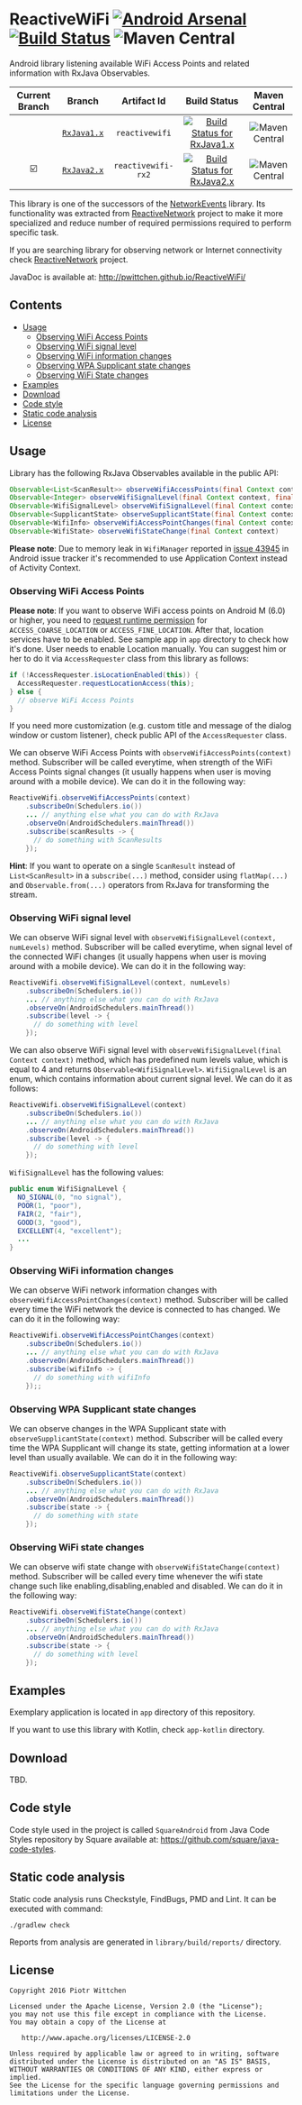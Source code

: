 # ReactiveWiFi [![Android Arsenal](https://img.shields.io/badge/Android%20Arsenal-ReactiveWiFi-brightgreen.svg?style=true)](https://android-arsenal.com/details/1/3913) [![Build Status](https://travis-ci.org/pwittchen/ReactiveWiFi.svg?branch=master)](https://travis-ci.org/pwittchen/ReactiveWiFi)  ![Maven Central](https://img.shields.io/maven-central/v/com.github.pwittchen/reactivewifi.svg?style=flat)

Android library listening available WiFi Access Points and related information with RxJava Observables.

| Current Branch | Branch  | Artifact Id | Build Status  | Maven Central |
|:--------------:|:-------:|:-----------:|:-------------:|:-------------:|
| | [`RxJava1.x`](https://github.com/pwittchen/ReactiveWifi/tree/RxJava1.x) | `reactivewifi` | [![Build Status for RxJava1.x](https://travis-ci.org/pwittchen/ReactiveWiFi.svg?branch=RxJava1.x)](https://travis-ci.org/pwittchen/ReactiveWiFi) | ![Maven Central](https://img.shields.io/maven-central/v/com.github.pwittchen/reactivewifi.svg?style=flat) |
| :ballot_box_with_check: | [`RxJava2.x`](https://github.com/pwittchen/ReactiveWifi/tree/RxJava2.x) | `reactivewifi-rx2` | [![Build Status for RxJava2.x](https://travis-ci.org/pwittchen/ReactiveWiFi.svg?branch=RxJava2.x)](https://travis-ci.org/pwittchen/ReactiveWiFi) | ![Maven Central](https://img.shields.io/maven-central/v/com.github.pwittchen/reactivewifi-rx2.svg?style=flat) |

This library is one of the successors of the [NetworkEvents](https://github.com/pwittchen/NetworkEvents) library. Its functionality was extracted from [ReactiveNetwork](https://github.com/pwittchen/ReactiveNetwork) project to make it more specialized and reduce number of required permissions required to perform specific task.

If you are searching library for observing network or Internet connectivity check [ReactiveNetwork](https://github.com/pwittchen/ReactiveNetwork) project.

JavaDoc is available at: http://pwittchen.github.io/ReactiveWiFi/

Contents
--------

- [Usage](#usage)
  - [Observing WiFi Access Points](#observing-wifi-access-points)
  - [Observing WiFi signal level](#observing-wifi-signal-level)
  - [Observing WiFi information changes](#observing-wifi-information-changes)
  - [Observing WPA Supplicant state changes](#observing-wpa-supplicant-state-changes)
  - [Observing WiFi State changes](#observing-wifi-state-changes)
- [Examples](#examples)
- [Download](#download)
- [Code style](#code-style)
- [Static code analysis](#static-code-analysis)
- [License](#license)

Usage
-----

Library has the following RxJava Observables available in the public API:

```java
Observable<List<ScanResult>> observeWifiAccessPoints(final Context context)
Observable<Integer> observeWifiSignalLevel(final Context context, final int numLevels)
Observable<WifiSignalLevel> observeWifiSignalLevel(final Context context)
Observable<SupplicantState> observeSupplicantState(final Context context)
Observable<WifiInfo> observeWifiAccessPointChanges(final Context context)
Observable<WifiState> observeWifiStateChange(final Context context)
```

**Please note**: Due to memory leak in `WifiManager` reported
in [issue 43945](https://code.google.com/p/android/issues/detail?id=43945) in Android issue tracker
it's recommended to use Application Context instead of Activity Context.

### Observing WiFi Access Points

**Please note**: If you want to observe WiFi access points on Android M (6.0) or higher, you need to [request runtime permission](https://developer.android.com/training/permissions/requesting.html) for `ACCESS_COARSE_LOCATION` or `ACCESS_FINE_LOCATION`. After that, location services have to be enabled. See sample app in `app` directory to check how it's done. User needs to enable Location manually. You can suggest him or her to do it via `AccessRequester` class from this library as follows:

```java
if (!AccessRequester.isLocationEnabled(this)) {
  AccessRequester.requestLocationAccess(this);
} else {
  // observe WiFi Access Points
}
```

If you need more customization (e.g. custom title and message of the dialog window or custom listener), check public API of the `AccessRequester` class.

We can observe WiFi Access Points with `observeWifiAccessPoints(context)` method. Subscriber will be called everytime, when strength of the WiFi Access Points signal changes (it usually happens when user is moving around with a mobile device). We can do it in the following way:

```java
ReactiveWifi.observeWifiAccessPoints(context)
    .subscribeOn(Schedulers.io())
    ... // anything else what you can do with RxJava
    .observeOn(AndroidSchedulers.mainThread())
    .subscribe(scanResults -> {
      // do something with ScanResults
    });
```

**Hint**: If you want to operate on a single `ScanResult` instead of `List<ScanResult>` in a `subscribe(...)` method, consider using `flatMap(...)` and `Observable.from(...)` operators from RxJava for transforming the stream.

### Observing WiFi signal level

We can observe WiFi signal level with `observeWifiSignalLevel(context, numLevels)` method. Subscriber will be called everytime, when signal level of the connected WiFi  changes (it usually happens when user is moving around with a mobile device). We can do it in the following way:

```java
ReactiveWifi.observeWifiSignalLevel(context, numLevels)
    .subscribeOn(Schedulers.io())
    ... // anything else what you can do with RxJava
    .observeOn(AndroidSchedulers.mainThread())
    .subscribe(level -> {
      // do something with level
    });
```

We can also observe WiFi signal level with `observeWifiSignalLevel(final Context context)` method, which has predefined num levels value, which is equal to 4 and returns `Observable<WifiSignalLevel>`. `WifiSignalLevel` is an enum, which contains information about current signal level. We can do it as follows:

```java
ReactiveWifi.observeWifiSignalLevel(context)
    .subscribeOn(Schedulers.io())
    ... // anything else what you can do with RxJava
    .observeOn(AndroidSchedulers.mainThread())
    .subscribe(level -> {
      // do something with level
    });
```

`WifiSignalLevel` has the following values:

```java
public enum WifiSignalLevel {
  NO_SIGNAL(0, "no signal"),
  POOR(1, "poor"),
  FAIR(2, "fair"),
  GOOD(3, "good"),
  EXCELLENT(4, "excellent");
  ...
}
```

### Observing WiFi information changes

We can observe WiFi network information changes with `observeWifiAccessPointChanges(context)` method. Subscriber will be called every time the WiFi network the device is connected to has changed. We can do it in the following way:

```java
ReactiveWifi.observeWifiAccessPointChanges(context)
    .subscribeOn(Schedulers.io())
    ... // anything else what you can do with RxJava
    .observeOn(AndroidSchedulers.mainThread())
    .subscribe(wifiInfo -> {
      // do something with wifiInfo
    });;
```

### Observing WPA Supplicant state changes

We can observe changes in the WPA Supplicant state with `observeSupplicantState(context)` method. Subscriber will be called every time the WPA Supplicant will change its state, getting information at a lower level than usually available. We can do it in the following way:

```java
ReactiveWifi.observeSupplicantState(context)
    .subscribeOn(Schedulers.io())
    ... // anything else what you can do with RxJava
    .observeOn(AndroidSchedulers.mainThread())
    .subscribe(state -> {
      // do something with state
    });
```

### Observing WiFi state changes

We can observe wifi state change with `observeWifiStateChange(context)` method. Subscriber will be called every time whenever the wifi state change such like enabling,disabling,enabled and disabled. We can do it in the following way:

```java
ReactiveWifi.observeWifiStateChange(context)
    .subscribeOn(Schedulers.io())
    ... // anything else what you can do with RxJava
    .observeOn(AndroidSchedulers.mainThread())
    .subscribe(state -> {
      // do something with level
    });
```
Examples
--------

Exemplary application is located in `app` directory of this repository.

If you want to use this library with Kotlin, check `app-kotlin` directory.

Download
--------

TBD.

Code style
----------

Code style used in the project is called `SquareAndroid` from Java Code Styles repository by Square available at: https://github.com/square/java-code-styles.

Static code analysis
--------------------

Static code analysis runs Checkstyle, FindBugs, PMD and Lint. It can be executed with command:

 ```
 ./gradlew check
 ```

Reports from analysis are generated in `library/build/reports/` directory.

License
-------

    Copyright 2016 Piotr Wittchen

    Licensed under the Apache License, Version 2.0 (the "License");
    you may not use this file except in compliance with the License.
    You may obtain a copy of the License at

       http://www.apache.org/licenses/LICENSE-2.0

    Unless required by applicable law or agreed to in writing, software
    distributed under the License is distributed on an "AS IS" BASIS,
    WITHOUT WARRANTIES OR CONDITIONS OF ANY KIND, either express or implied.
    See the License for the specific language governing permissions and
    limitations under the License.
